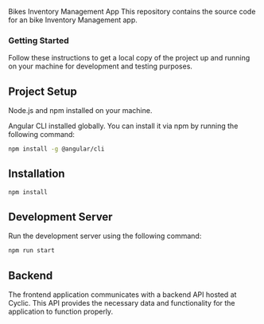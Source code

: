 Bikes Inventory Management App
This repository contains the source code for an bike Inventory Management app.

### Getting Started

Follow these instructions to get a local copy of the project up and running on your machine for development and testing purposes.

## Project Setup

Node.js and npm installed on your machine.

Angular CLI installed globally. You can install it via npm by running the following command:

```bash
npm install -g @angular/cli
```

## Installation

```bash
npm install
```

## Development Server

Run the development server using the following command:

```bash
npm run start
```

## Backend

The frontend application communicates with a backend API hosted at Cyclic. This API provides the necessary data and functionality for the application to function properly.